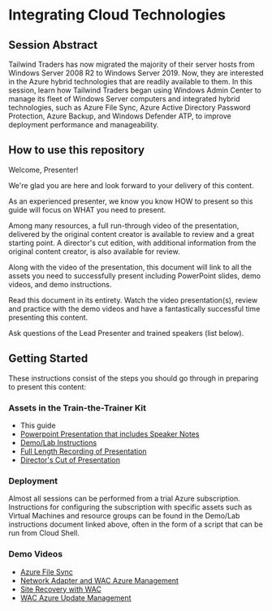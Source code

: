 # Integrating Cloud Technologies

## Session Abstract
Tailwind Traders has now migrated the majority of their server hosts from Windows Server 2008 R2 to Windows Server 2019. Now, they are interested in the Azure hybrid technologies that are readily available to them. In this session, learn how Tailwind Traders began using Windows Admin Center to manage its fleet of Windows Server computers and integrated hybrid technologies, such as Azure File Sync, Azure Active Directory Password Protection, Azure Backup, and Windows Defender ATP, to improve deployment performance and manageability.

## How to use this repository
Welcome, Presenter!

We're glad you are here and look forward to your delivery of this content.

As an experienced presenter, we know you know HOW to present so this guide will focus on WHAT you need to present.

Among many resources, a full run-through video of the presentation, delivered by the original content creator is available to review and a great starting point. A director's cut edition, with additional information from the original content creator, is also available for review.

Along with the video of the presentation, this document will link to all the assets you need to successfully present including PowerPoint slides, demo videos, and demo instructions.

Read this document in its entirety. Watch the video presentation(s), review and practice with the demo videos and have a fantastically successful time presenting this content.

Ask questions of the Lead Presenter and trained speakers (list below).

## Getting Started
These instructions consist of the steps you should go through in preparing to present this content:

### Assets in the Train-the-Trainer Kit


- This guide
- [Powerpoint Presentation that includes Speaker Notes](https://globaleventcdn.blob.core.windows.net/assets/msi/msi20/msi20.pptx)
- [Demo/Lab Instructions](https://globaleventcdn.blob.core.windows.net/assets/msi/msi20/MSI20%20LAB%20NOTES-Draft1.docx)
- [Full Length Recording of Presentation](https://globaleventcdn.blob.core.windows.net/assets/msi/msi20/MSI20%20Dry%20Run%203%20Connecting%20Cloud%20Technologies.mp4)
- [Director's Cut of Presentation](https://globaleventcdn.blob.core.windows.net/assets/msi/msi20/MSI20%20Directors%20Cut%20Connecting%20Cloud%20Technologies.mp4)


### Deployment

Almost all sessions can be performed from a trial Azure subscription. Instructions for configuring the subscription with specific assets such as Virtual Machines and resource groups can be found in the Demo/Lab instructions document linked above, often in the form of a script that can be run from Cloud Shell. 

### Demo Videos


- [Azure File Sync](https://globaleventcdn.blob.core.windows.net/assets/msi/msi20/Azure%20File%20Sync.mp4)
- [Network Adapter and WAC Azure Management](https://globaleventcdn.blob.core.windows.net/assets/msi/msi20/Azure%20Network%20Adapter%20and%20WAC%20Azure%20Management%20Mod.mp4)
- [Site Recovery with WAC](https://globaleventcdn.blob.core.windows.net/assets/msi/msi20/Azure%20Site%20Recovery%20with%20WAC.mp4)
- [WAC Azure Update Management](https://globaleventcdn.blob.core.windows.net/assets/msi/msi20/WAC%20Azure%20Update%20Management.mp4)
